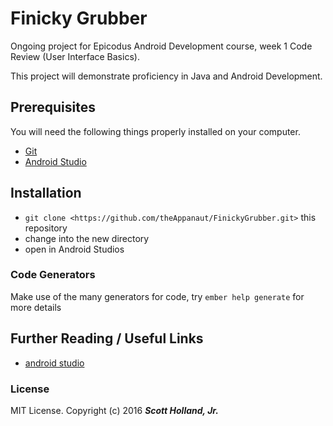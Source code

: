 # Finicky Grubber

Ongoing project for Epicodus Android Development course, week 1 Code Review (User Interface Basics).

This project will demonstrate proficiency in Java and Android Development.

## Prerequisites

You will need the following things properly installed on your computer.

* [Git](http://git-scm.com/)
* [Android Studio](https://developer.android.com/studio/index.html)

## Installation

* `git clone <https://github.com/theAppanaut/FinickyGrubber.git>` this repository
* change into the new directory
* open in Android Studios

### Code Generators

Make use of the many generators for code, try `ember help generate` for more details

## Further Reading / Useful Links

* [android studio](https://developer.android.com/studio/intro/index.html)

### License

MIT License. Copyright (c) 2016 **_Scott Holland, Jr._**
